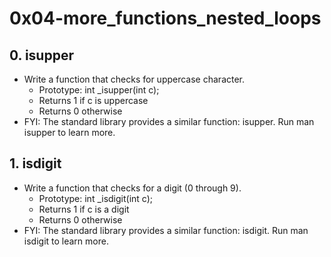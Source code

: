 # 0x04-more_functions_nested_loops
## 0. isupper
* Write a function that checks for uppercase character.
	* Prototype: int _isupper(int c);
	* Returns 1 if c is uppercase
	* Returns 0 otherwise
* FYI: The standard library provides a similar function: isupper. Run man isupper to learn more.

## 1. isdigit
* Write a function that checks for a digit (0 through 9).
	* Prototype: int _isdigit(int c);
	* Returns 1 if c is a digit
	* Returns 0 otherwise
* FYI: The standard library provides a similar function: isdigit. Run man isdigit to learn more.

